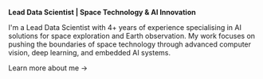 **Lead Data Scientist | Space Technology & AI Innovation**

I'm a Lead Data Scientist with 4+ years of experience specialising in AI solutions for space exploration and Earth observation. 
My work focuses on pushing the boundaries of space technology through advanced computer vision, deep learning, and embedded AI systems.

Learn more about me -> 
